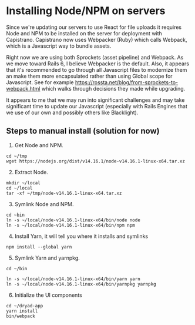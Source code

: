 # Installing Node/NPM on servers
Since we're updating our servers to use React for file uploads it requires Node and NPM to be installed on the server
for deployment with Capistrano. Capistrano now uses Webpacker (Ruby) which calls Webpack, which is a
Javascript way to bundle assets.

Right now we are using both Sprockets (asset pipeline) and Webpack. As we move toward Rails 6, I
believe Webpacker is the default. Also, it appears that it's recommended to go through all Javascript
files to modernize them an make them more encapsulated rather than using Global scope for Javascript.
See for example https://rossta.net/blog/from-sprockets-to-webpack.html which walks through
decisions they made while upgrading.

It appears to me that we may run into significant challenges and may take significant time to
update our Javascript (especially with Rails Engines that we use of our own and possibly others
like Blacklight).

## Steps to manual install (solution for now)

1. Get Node and NPM.
```shell
cd ~/tmp
wget https://nodejs.org/dist/v14.16.1/node-v14.16.1-linux-x64.tar.xz
```
2. Extract Node.
```shell
mkdir ~/local
cd ~/local
tar -xf ~/tmp/node-v14.16.1-linux-x64.tar.xz
```
3. Symlink Node and NPM.
```shell
cd ~bin
ln -s ~/local/node-v14.16.1-linux-x64/bin/node node
ln -s ~/local/node-v14.16.1-linux-x64/bin/npm npm
```
4. Install Yarn, it will tell you where it installs and symlinks
```shell
npm install --global yarn
```
5. Symlink Yarn and yarnpkg.
```shell
cd ~/bin

ln -s ~/local/node-v14.16.1-linux-x64/bin/yarn yarn
ln -s ~/local/node-v14.16.1-linux-x64/bin/yarnpkg yarnpkg
```
6. Initialize the UI components
```shell
cd ~/dryad-app
yarn install
bin/webpack
```
